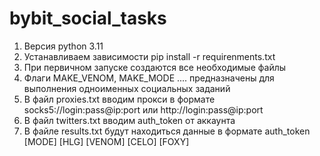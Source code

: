 # bybit_social_tasks
1. Версия python 3.11
2. Устанавливаем зависимости pip install -r requirenments.txt
3. При первичном запуске создаются все необходимые файлы
4. Флаги MAKE_VENOM, MAKE_MODE .... предназначены для выполнения одноименных социальных заданий
5. В файл proxies.txt вводим прокси в формате socks5://login:pass@ip:port или http://login:pass@ip:port
6. В файл twitters.txt вводим auth_token от аккаунта
7. В файле results.txt будут находиться данные в формате auth_token [MODE] [HLG] [VENOM] [CELO] [FOXY]
